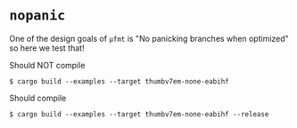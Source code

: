 # `nopanic`

One of the design goals of `μfmt` is "No panicking branches when optimized" so
here we test that!

Should NOT compile
```
$ cargo build --examples --target thumbv7em-none-eabihf
```

Should compile
```
$ cargo build --examples --target thumbv7em-none-eabihf --release
```
